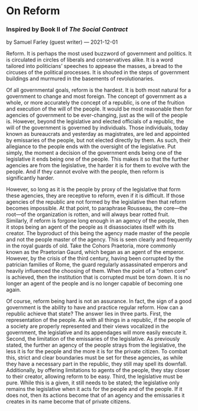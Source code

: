 # On Reform
### Inspired by Book II of *The Social Contract*

by Samuel Farley (guest writer) — 2021-12-01

Reform.
It is perhaps the most used buzzword of government and politics.
It is circulated in circles of liberals and conservatives alike.
It is a word tailored into politicians’ speeches to appease the masses, a bread to the circuses of the political processes.
It is shouted in the steps of government buildings and murmured in the basements of revolutionaries.

Of all governmental goals, reform is the hardest.
It is both most natural for a government to change and most foreign.
The concept of government as a whole, or more accurately the concept of a republic, is one of the fruition and execution of the will of the people.
It would be most reasonable then for agencies of government to be ever-changing, just as the will of the people is.
However, beyond the legislative and elected officials of a republic, the will of the government is governed by individuals.
Those individuals, today known as bureaucrats and yesterday as magistrates, are led and appointed by emissaries of the people, but not elected directly by them.
As such, their allegiance to the people ends with the oversight of the legislative.
Put simply, the moment a decision of the government ends being one of the legislative it ends being one of the people.
This makes it so that the further agencies are from the legislative, the harder it is for them to evolve with the people.
And if they cannot evolve with the people, then reform is significantly harder.

However, so long as it is the people by proxy of the legislative that form these agencies, they are receptive to reform, even if it is difficult.
If those agencies of the republic are not formed by the legislative then that reform becomes impossible.
At that point, to paraphrase Rousseau, the core—the root—of the organization is rotten, and will always bear rotted fruit.
Similarly, if reform is forgone long enough in an agency of the people, then it stops being an agent of the people as it disassociates itself with its creator.
The byproduct of this being the agency made master of the people and not the people master of the agency.
This is seen clearly and frequently in the royal guards of old.
Take the Cohors Praetoria, more commonly known as the Praetorian Gaurd, which began as an agent of the emperor.
However, by the crisis of the third century, having been corrupted by the patrician families of Rome, the guard regularly assassinated emperors and heavily influenced the choosing of them.
When the point of a “rotten core” is achieved, then the institution that is corrupted must be torn down. It is no longer an agent of the people and is no longer capable of becoming one again.

Of course, reform being hard is not an assurance.
In fact, the sign of a good government is the ability to have and practice regular reform.
How can a republic achieve that state? The answer lies in three parts.
First, the representation of the people.
As with all things in a republic, if the people of a society are properly represented and their views vocalized in the government, the legislative and its appendages will more easily execute it.
Second, the limitation of the emissaries of the legislative.
As previously stated, the further an agency of the people strays from the legislative, the less it is for the people and the more it is for the private citizen.
To combat this, strict and clear boundaries must be set for these agencies, as while they have a necessary part in the republic, they still may spell its downfall.
Additionally, by offering limitations to agents of the people, they stay closer to their creator, allowing reform to be easy.
Third, the legislative must be pure.
While this is a given, it still needs to be stated; the legislative only remains the legislative when it acts for the people and of the people.
If it does not, then its actions become that of an agency and the emissaries it creates in its name become that of private citizens.
